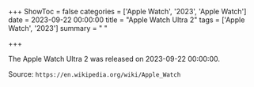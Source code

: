 +++
ShowToc = false
categories = ['Apple Watch', '2023', 'Apple Watch']
date = 2023-09-22 00:00:00
title = "Apple Watch Ultra 2"
tags = ['Apple Watch', '2023']
summary = " "

+++

The Apple Watch Ultra 2 was released on 2023-09-22 00:00:00.

Source: `https://en.wikipedia.org/wiki/Apple_Watch`
